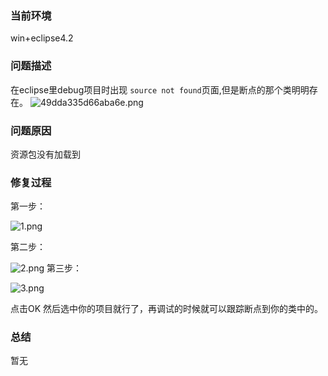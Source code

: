 ### 当前环境
win+eclipse4.2

### 问题描述
在eclipse里debug项目时出现 `source not found`页面,但是断点的那个类明明存在。
![49dda335d66aba6e.png](http://www.tzr.me/images/2019/01/04/49dda335d66aba6e.png)

### 问题原因
资源包没有加载到
### 修复过程
第一步：

![1.png](http://www.tzr.me/images/2019/01/04/1.png)

第二步：

![2.png](http://www.tzr.me/images/2019/01/04/2.png)
第三步：

![3.png](http://www.tzr.me/images/2019/01/04/3.png)

点击OK 然后选中你的项目就行了，再调试的时候就可以跟踪断点到你的类中的。

### 总结
暂无